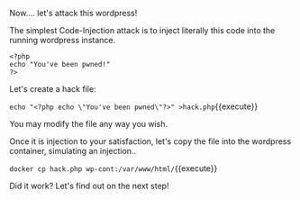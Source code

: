 Now.... let's attack this wordpress!

The simplest Code-Injection attack is to inject literally
this code into the running wordpress instance.

```
<?php
echo "You've been pwned!"
?>
```

Let's create a hack file:

`echo "<?php echo \"You've been pwned\"?>" >hack.php`{{execute}}

You may modify the file any way you wish.

Once it is injection to your satisfaction, let's copy the file
into the wordpress container, simulating an injection..

`docker cp hack.php wp-cont:/var/www/html/`{{execute}}

Did it work? Let's find out on the next step!
